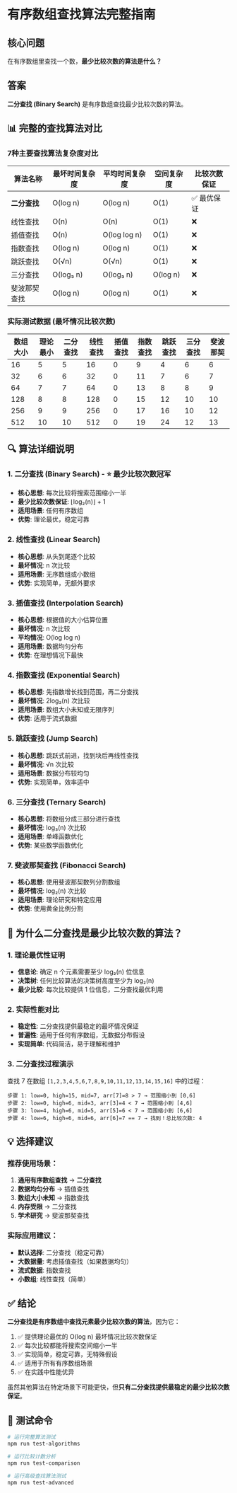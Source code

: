 # 有序数组查找算法完整指南

## 核心问题
在有序数组里查找一个数，**最少比较次数的算法是什么？**

## 答案
**二分查找 (Binary Search)** 是有序数组查找最少比较次数的算法。

## 📊 完整的查找算法对比

### 7种主要查找算法复杂度对比

| 算法名称    | 最坏时间复杂度 | 平均时间复杂度 | 空间复杂度 | 比较次数保证 |
|------------|----------------|----------------|------------|------------|
| **二分查找**    | O(log n)      | O(log n)      | O(1)      | ✅ 最优保证 |
| 线性查找    | O(n)          | O(n)          | O(1)      | ❌ |
| 插值查找    | O(n)          | O(log log n)  | O(1)      | ❌ |
| 指数查找    | O(log n)      | O(log n)      | O(1)      | ❌ |
| 跳跃查找    | O(√n)         | O(√n)         | O(1)      | ❌ |
| 三分查找    | O(log₃ n)     | O(log₃ n)     | O(log n)  | ❌ |
| 斐波那契查找| O(log n)      | O(log n)      | O(1)      | ❌ |

### 实际测试数据 (最坏情况比较次数)

| 数组大小 | 理论最小 | 二分查找 | 线性查找 | 插值查找 | 指数查找 | 跳跃查找 | 三分查找 | 斐波那契 |
|----------|----------|-----------|-----------|-----------|-----------|-----------|-----------|----------|
| 16       | 5        | 5         | 16        | 0         | 9         | 4         | 6         | 6        |
| 32       | 6        | 6         | 32        | 0         | 11        | 7         | 6         | 7        |
| 64       | 7        | 7         | 64        | 0         | 13        | 8         | 8         | 9        |
| 128      | 8        | 8         | 128       | 0         | 15        | 12        | 10        | 10       |
| 256      | 9        | 9         | 256       | 0         | 17        | 16        | 10        | 12       |
| 512      | 10       | 10        | 512       | 0         | 19        | 24        | 12        | 13       |

## 🔍 算法详细说明

### 1. 二分查找 (Binary Search) - ⭐ 最少比较次数冠军
- **核心思想**: 每次比较将搜索范围缩小一半
- **最少比较次数保证**: ⌊log₂(n)⌋ + 1
- **适用场景**: 任何有序数组
- **优势**: 理论最优，稳定可靠

### 2. 线性查找 (Linear Search)
- **核心思想**: 从头到尾逐个比较
- **最坏情况**: n 次比较
- **适用场景**: 无序数组或小数组
- **优势**: 实现简单，无额外要求

### 3. 插值查找 (Interpolation Search)
- **核心思想**: 根据值的大小估算位置
- **最坏情况**: n 次比较
- **平均情况**: O(log log n)
- **适用场景**: 数据均匀分布
- **优势**: 在理想情况下最快

### 4. 指数查找 (Exponential Search)
- **核心思想**: 先指数增长找到范围，再二分查找
- **最坏情况**: 2log₂(n) 次比较
- **适用场景**: 数组大小未知或无限序列
- **优势**: 适用于流式数据

### 5. 跳跃查找 (Jump Search)
- **核心思想**: 跳跃式前进，找到块后再线性查找
- **最坏情况**: √n 次比较
- **适用场景**: 数据分布较均匀
- **优势**: 实现简单，效率适中

### 6. 三分查找 (Ternary Search)
- **核心思想**: 将数组分成三部分进行查找
- **最坏情况**: log₃(n) 次比较
- **适用场景**: 单峰函数优化
- **优势**: 某些数学函数优化

### 7. 斐波那契查找 (Fibonacci Search)
- **核心思想**: 使用斐波那契数列分割数组
- **最坏情况**: log₂(n) 次比较
- **适用场景**: 理论研究和特定应用
- **优势**: 使用黄金比例分割

## 🎯 为什么二分查找是最少比较次数的算法？

### 1. 理论最优性证明
- **信息论**: 确定 n 个元素需要至少 log₂(n) 位信息
- **决策树**: 任何比较算法的决策树高度至少为 log₂(n)
- **最少比较**: 每次比较提供 1 位信息，二分查找最优利用

### 2. 实际性能对比
- **稳定性**: 二分查找提供最稳定的最坏情况保证
- **普遍性**: 适用于任何有序数组，无数据分布假设
- **实现简单**: 代码简洁，易于理解和维护

### 3. 二分查找过程演示

查找 7 在数组 `[1,2,3,4,5,6,7,8,9,10,11,12,13,14,15,16]` 中的过程：

```
步骤 1: low=0, high=15, mid=7, arr[7]=8 > 7 → 范围缩小到 [0,6]
步骤 2: low=0, high=6, mid=3, arr[3]=4 < 7 → 范围缩小到 [4,6]
步骤 3: low=4, high=6, mid=5, arr[5]=6 < 7 → 范围缩小到 [6,6]
步骤 4: low=6, high=6, mid=6, arr[6]=7 == 7 → 找到！总比较次数: 4
```

## 💡 选择建议

### 推荐使用场景：
1. **通用有序数组查找** → **二分查找**
2. **数据均匀分布** → 插值查找
3. **数组大小未知** → 指数查找
4. **内存受限** → 二分查找
5. **学术研究** → 斐波那契查找

### 实际应用建议：
- **默认选择**: 二分查找（稳定可靠）
- **大数据量**: 考虑插值查找（如果数据均匀）
- **流式数据**: 指数查找
- **小数组**: 线性查找（简单）

## ✅ 结论

**二分查找是有序数组中查找元素最少比较次数的算法**，因为它：

1. ✅ 提供理论最优的 O(log n) 最坏情况比较次数保证
2. ✅ 每次比较都能将搜索空间缩小一半
3. ✅ 实现简单，稳定可靠，无特殊假设
4. ✅ 适用于所有有序数组场景
5. ✅ 在实践中性能优异

虽然其他算法在特定场景下可能更快，但**只有二分查找提供最稳定的最少比较次数保证**。

## 🧪 测试命令

```bash
# 运行完整算法测试
npm run test-algorithms

# 运行比较计数分析
npm run test-comparison

# 运行高级查找算法测试
npm run test-advanced
```
